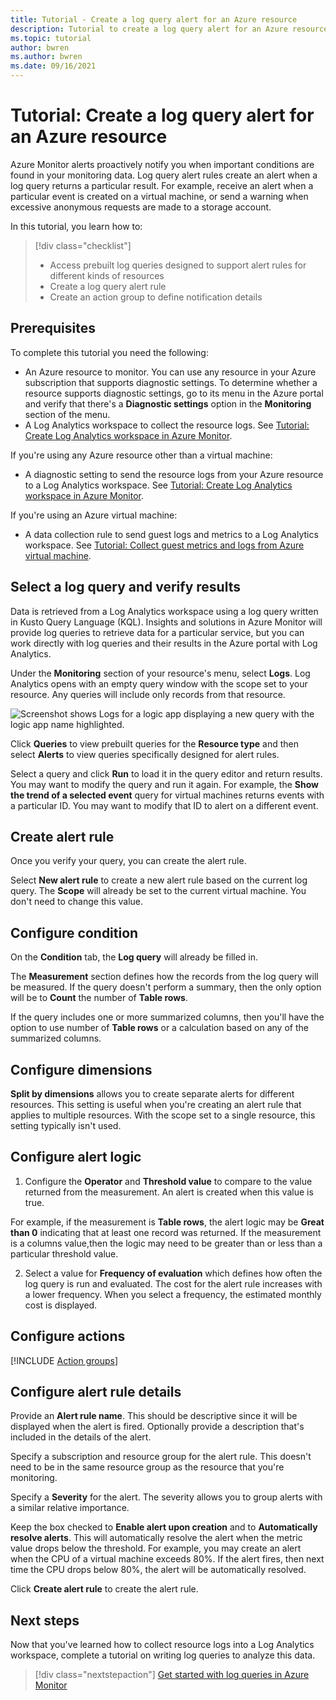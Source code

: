 ```yaml
---
title: Tutorial - Create a log query alert for an Azure resource
description: Tutorial to create a log query alert for an Azure resource.
ms.topic: tutorial
author: bwren
ms.author: bwren
ms.date: 09/16/2021
---
```


# Tutorial: Create a log query alert for an Azure resource
Azure Monitor alerts proactively notify you when important conditions are found in your monitoring data. Log query alert rules create an alert when a log query returns a particular result. For example, receive an alert when a particular event is created on a virtual machine, or send a warning when excessive anonymous requests are made to a storage account.

In this tutorial, you learn how to:

> [!div class="checklist"]
> * Access prebuilt log queries designed to support alert rules for different kinds of resources
> * Create a log query alert rule
> * Create an action group to define notification details


## Prerequisites

To complete this tutorial you need the following: 

- An Azure resource to monitor. You can use any resource in your Azure subscription that supports diagnostic settings. To determine whether a resource supports diagnostic settings, go to its menu in the Azure portal and verify that there's a **Diagnostic settings** option in the **Monitoring** section of the menu.
- A Log Analytics workspace to collect the resource logs. See [Tutorial: Create Log Analytics workspace in Azure Monitor](../logs/tutorial-workspace.md).

If you're using any Azure resource other than a virtual machine:

- A diagnostic setting to send the resource logs from your Azure resource to a Log Analytics workspace. See [Tutorial: Create Log Analytics workspace in Azure Monitor](../logs/tutorial-workspace.md).

If you're using an Azure virtual machine:

- A data collection rule to send guest logs and metrics to a Log Analytics workspace. See [Tutorial: Collect guest metrics and logs from Azure virtual machine](../vm/tutorial-data-collection-rule-vm.md).

   
 
 ## Select a log query and verify results
Data is retrieved from a Log Analytics workspace using a log query written in Kusto Query Language (KQL). Insights and solutions in Azure Monitor will provide log queries to retrieve data for a particular service, but you can work directly with log queries and their results in the Azure portal with Log Analytics. 

Under the **Monitoring** section of your resource's menu, select **Logs**. Log Analytics opens with an empty query window with the scope set to your resource. Any queries will include only records from that resource.

![Screenshot shows Logs for a logic app displaying a new query with the logic app name highlighted.](media/tutorial-log-alert/logs.png)

Click **Queries** to view prebuilt queries for the **Resource type** and then select **Alerts** to view queries specifically designed for alert rules.



Select a query and click **Run** to load it in the query editor and return results. You may want to modify the query and run it again. For example, the **Show the trend of a selected event** query for virtual machines returns events with a particular ID. You may want to modify that ID to alert on a different event.




## Create alert rule
Once you verify your query, you can create the alert rule.

Select **New alert rule** to create a new alert rule based on the current log query. The **Scope** will already be set to the current virtual machine. You don't need to change this value.


## Configure condition

On the **Condition** tab, the **Log query** will already be filled in.


The **Measurement** section defines how the records from the log query will be measured. If the query doesn't perform a summary, then the only option will be to **Count** the number of **Table rows**. 



If the query includes one or more summarized columns, then you'll have the option to use number of **Table rows** or a calculation based on any of the summarized columns. 


## Configure dimensions
**Split by dimensions** allows you to create separate alerts for different resources. This setting is useful when you're creating an alert rule that applies to multiple resources. With the scope set to a single resource, this setting typically isn't used.


## Configure alert logic


1. Configure the **Operator** and **Threshold value** to compare to the value returned from the measurement.  An alert is created when this value is true.

For example, if the measurement is **Table rows**, the alert logic may be **Great than 0** indicating that at least one record was returned. If the measurement is a columns value,then the logic may need to be greater than or less than a particular threshold value.



2. Select a value for **Frequency of evaluation** which defines how often the log query is run and evaluated. The cost for the alert rule increases with a lower frequency. When you select a frequency, the estimated monthly cost is displayed.



## Configure actions
[!INCLUDE [Action groups](../../../includes/azure-monitor-tutorial-action-group.md)]

## Configure alert rule details

Provide an **Alert rule name**. This should be descriptive since it will be displayed when the alert is fired. Optionally provide a description that's included in the details of the alert.



Specify a subscription and resource group for the alert rule. This doesn't need to be in the same resource group as the resource that you're monitoring. 

 Specify a **Severity** for the alert. The severity allows you to group alerts with a similar relative importance.

Keep the box checked to **Enable alert upon creation** and to **Automatically resolve alerts**. This will automatically resolve the alert when the metric value drops below the threshold. For example, you may create an alert when the CPU of a virtual machine exceeds 80%. If the alert fires, then next time the CPU drops below 80%, the alert will be automatically resolved.


Click **Create alert rule** to create the alert rule.



## Next steps
Now that you've learned how to collect resource logs into a Log Analytics workspace, complete a tutorial on writing log queries to analyze this data.

> [!div class="nextstepaction"]
> [Get started with log queries in Azure Monitor](../logs/get-started-queries.md)